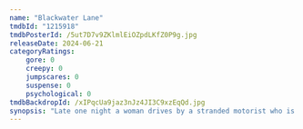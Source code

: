 ```yaml
---
name: "Blackwater Lane"
tmdbId: "1215918"
tmdbPosterId: /5ut7D7v9ZKlmlEiOZpdLKfZ0P9g.jpg
releaseDate: 2024-06-21
categoryRatings:
    gore: 0
    creepy: 0
    jumpscares: 0
    suspense: 0
    psychological: 0
tmdbBackdropId: /xIPqcUa9jaz3nJz4JI3C9xzEqQd.jpg
synopsis: "Late one night a woman drives by a stranded motorist who is later revealed to have been murdered. After a series of terrifying events the woman believes she is the killer's next victim."
---
```

